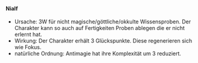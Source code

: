 #### Nialf

* Ursache: 3W für nicht magische/göttliche/okkulte Wissensproben. Der Charakter kann so auch auf Fertigkeiten Proben
ablegen die er nicht erlernt hat.
* Wirkung: Der Charakter erhält 3 Glückspunkte. Diese regenerieren sich wie Fokus.
* natürliche Ordnung: Antimagie hat ihre Komplexität um 3 reduziert.
